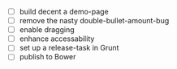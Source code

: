 - [ ] build decent a demo-page
- [ ] remove the nasty double-bullet-amount-bug
- [ ] enable dragging
- [ ] enhance accessability
- [ ] set up a release-task in Grunt
- [ ] publish to Bower